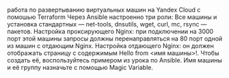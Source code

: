 работа по развертыванию виртуальных машин на Yandex Cloud с помошью Terraform
Через Ansible настроенно три роли:
Все машины и установка стандартных — net-tools, dnsutils, wget, curl, mc, rsync — пакетов.
Настройка проксирующего Nginx: при подключении на 3000 порт этой машины запросы должны перенаправляться на 80 порт одной из машин с отдающим Nginx.
Настройка отдающего Nginx: он должен отображать страницу с содержимым  Hello from <имя машины>!. Чтобы создать её, воспользуйтесь примером из урока по Ansible. Имя машины и её группу назначьте с помощью Magic Variable.
